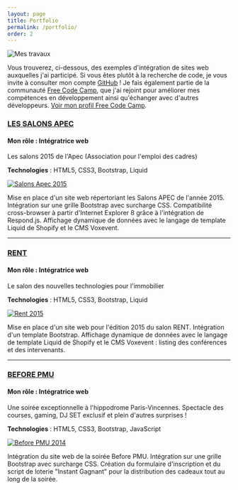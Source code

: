 ```yaml
---
layout: page
title: Portfolio
permalink: /portfolio/
order: 2
---
```


<div class="container-fluid section">
  <div class="row">
    <div class="col-md-12 icons">
      <img src="{{ '/img/computer.png' | prepend: site.url }}" data-toggle="tooltip" data-placement="right" title="Mes travaux">
    </div>
  </div>
  <div class="row header-page">
    <div class="col-md-12">
      <p>
        Vous trouverez, ci-dessous, des exemples d'intégration de sites web auxquelles j'ai participé. Si vous êtes plutôt à la recherche de code, je vous invite à consulter mon compte <a href="https://github.com/{{ site.github_username }}" target="_blank">GitHub</a> ! Je fais également partie de la communauté <a href="http://www.freecodecamp.com/">Free Code Camp</a>, que j'ai rejoint pour améliorer mes compétences en développement ainsi qu'échanger avec d'autres développeurs. <a href="http://www.freecodecamp.com/adupays">Voir mon profil Free Code Camp</a>.
      </p>
    </div>
  </div>
  <div class="row section-item">
    <div class="col-md-6">
      <h3 class="section-title"><a href="http://salons.apec.fr/pages/accueil" target="_blank">LES SALONS APEC</a></h3>
      <h4>Mon rôle : Intégratrice web</h4>
      <p>
        Les salons 2015 de l'Apec (Association pour l'emploi des cadres)
      </p>
      <p><strong>Technologies</strong> : HTML5, CSS3, Bootstrap, Liquid</p>
    </div>
    <div class="col-md-6">
      <a href="http://salons.apec.fr/pages/accueil" target="_blank">
        <img class="img-responsive" src="{{ '/img/salons-apec.png' | prepend: site.url }}" alt="Salons Apec 2015"/>
      </a>
    </div>  
    <div class="col-md-12 section-body">
      <p>
        Mise en place d'un site web répertoriant les Salons APEC de l'année 2015. Intégration sur une grille Bootstrap avec surcharge CSS. Compatibilité cross-browser à partir d'Internet Explorer 8 grâce à l'intégration de Respond.js. Affichage dynamique de données avec le langage de template Liquid de Shopify et le CMS Voxevent.
      </p>
    </div>
  </div>
  <hr class="divider">
  <div class="row section-item">
    <div class="col-md-6">
      <h3 class="section-title"><a href="http://www.rent2015.fr/pages/accueil" target="_blank">RENT</a></h3>
      <h4>Mon rôle : Intégratrice web</h4>
      <p>
        Le salon des nouvelles technologies pour l'immobilier
      </p>
      <p><strong>Technologies</strong> : HTML5, CSS3, Bootstrap, Liquid</p>
    </div>
    <div class="col-md-6">
      <a href="http://www.rent2015.fr/pages/accueil" target="_blank">
        <img class="img-responsive" src="{{ '/img/rent-2015.png' | prepend: site.url }}" alt="Rent 2015"/>
      </a>
    </div>
    <div class="col-md-12 section-body">
      <p>
        Mise en place d'un site web pour l'édition 2015 du salon RENT. Intégration d'un template Bootstrap. Affichage dynamique de données avec le langage de template Liquid de Shopify et le CMS Voxevent : listing des conférences et des intervenants.
      </p>
    </div>
  </div>
  <hr class="divider">
  <div class="row section-item">
    <div class="col-md-6">
      <h3 class="section-title"><a href="http://before2014.voxevent.com/pages/accueil" target="_blank">BEFORE PMU</a></h3>
      <h4>Mon rôle : Intégratrice web</h4>
      <p>
        Une soirée exceptionnelle à l'hippodrome Paris-Vincennes. Spectacle des courses, gaming, DJ SET exclusif et plein d'autres surprises !
      </p>
      <p><strong>Technologies</strong> : HTML5, CSS3, Bootstrap, JavaScript</p>
    </div>
    <div class="col-md-6 section-body">
      <a href="http://before2014.voxevent.com/pages/accueil" target="_blank">
        <img class="img-responsive" src="{{ '/img/before-pmu.png' | prepend: site.url }}" alt="Before PMU 2014"/>
      </a>
    </div>
    <div class="col-md-12">
      <p>
        Intégration du site web de la soirée Before PMU. Intégration sur une grille Bootstrap avec surcharge CSS. Création du formulaire d'inscription et du script de loterie "Instant Gagnant" pour la distribution des cadeaux tout au long de la soirée.
      </p>
    </div>
  </div>
</div>